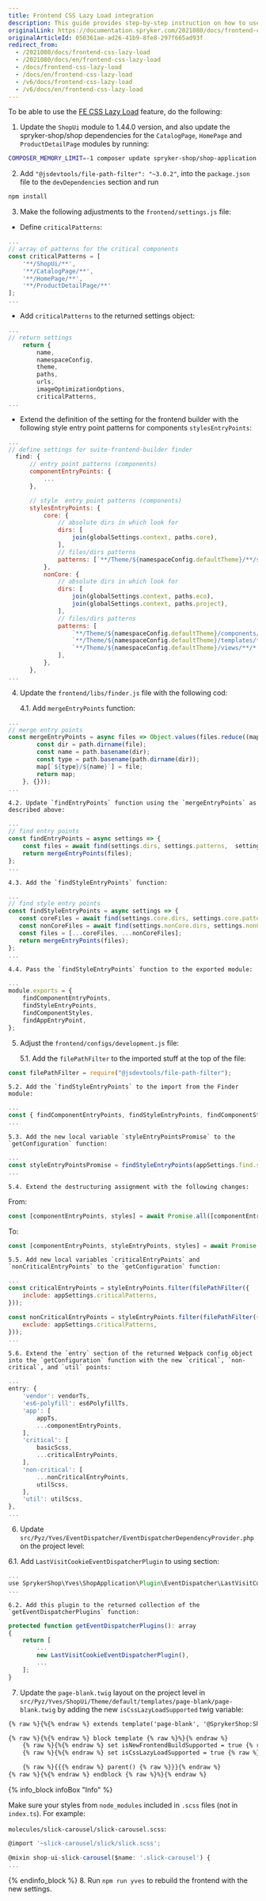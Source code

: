 ```yaml
---
title: Frontend CSS Lazy Load integration
description: This guide provides step-by-step instruction on how to use the frontend CSS lazy load feature.
originalLink: https://documentation.spryker.com/2021080/docs/frontend-css-lazy-load
originalArticleId: 050361ae-ad26-41b9-8fe8-297f665ad93f
redirect_from:
  - /2021080/docs/frontend-css-lazy-load
  - /2021080/docs/en/frontend-css-lazy-load
  - /docs/frontend-css-lazy-load
  - /docs/en/frontend-css-lazy-load
  - /v6/docs/frontend-css-lazy-load
  - /v6/docs/en/frontend-css-lazy-load
---
```


To be able to use the [FE CSS Lazy Load](/docs/scos/dev/developer-guides/{{page.version}}/development-guide/front-end/yves/frontend-assets-building-and-loading.html#page-critical-path-layout) feature, do the following:
1. Update the `ShopUi` module to 1.44.0 version, and also update the spryker-shop/shop dependencies for the `CatalogPage`, `HomePage` and `ProductDetailPage` modules by running:
```bash
COMPOSER_MEMORY_LIMIT=-1 composer update spryker-shop/shop-application spryker-shop/shop-ui spryker-shop/catalog-page spryker-shop/home-page spryker-shop/product-detail-page --with-dependencies
```
2. Add `"@jsdevtools/file-path-filter": "~3.0.2"`, into the `package.json` file to the `devDependencies` section and run
```Bash
npm install
```

3. Make the following adjustments to the `frontend/settings.js` file:

* Define `criticalPatterns`:
```js
...
// array of patterns for the critical components
const criticalPatterns = [
    '**/ShopUi/**',
    '**/CatalogPage/**',
    '**/HomePage/**',
    '**/ProductDetailPage/**'
];
...
```

* Add `criticalPatterns` to the returned settings object:
```js
...
// return settings
    return {
        name,
        namespaceConfig,
        theme,
        paths,
        urls,
        imageOptimizationOptions,
        criticalPatterns,
...   
```

* Extend the definition of the setting for the frontend builder with the following style entry point patterns for components `stylesEntryPoints`:
```js
...
// define settings for suite-frontend-builder finder
  find: {
      // entry point patterns (components)
      componentEntryPoints: {
          ...
      },

      // style  entry point patterns (components)
      stylesEntryPoints: {
          core: {
              // absolute dirs in which look for
              dirs: [
                  join(globalSettings.context, paths.core),
              ],
              // files/dirs patterns
              patterns: [`**/Theme/${namespaceConfig.defaultTheme}/**/style.scss`],
          },
          nonCore: {
              // absolute dirs in which look for
              dirs: [
                  join(globalSettings.context, paths.eco),
                  join(globalSettings.context, paths.project),
              ],
              // files/dirs patterns
              patterns: [
                  `**/Theme/${namespaceConfig.defaultTheme}/components/**/*.scss`,
                  `**/Theme/${namespaceConfig.defaultTheme}/templates/**/*.scss`,
                  `**/Theme/${namespaceConfig.defaultTheme}/views/**/*.scss`,
              ],
          },
      },
...
```
4. Update the `frontend/libs/finder.js` file with the following cod:

   4.1. Add `mergeEntryPoints` function:
```js
...
// merge entry points
const mergeEntryPoints = async files => Object.values(files.reduce((map, file) => {
        const dir = path.dirname(file);
        const name = path.basename(dir);
        const type = path.basename(path.dirname(dir));
        map[`${type}/${name}`] = file;
        return map;
    }, {}));
...
```

    4.2. Update `findEntryPoints` function using the `mergeEntryPoints` as described above:
```js
...
// find entry points
const findEntryPoints = async settings => {
    const files = await find(settings.dirs, settings.patterns,  settings.fallbackPatterns, settings.globSettings);
    return mergeEntryPoints(files);
};
...
```

    4.3. Add the `findStyleEntryPoints` function:
 ```js
...
// find style entry points
const findStyleEntryPoints = async settings => {
    const coreFiles = await find(settings.core.dirs, settings.core.patterns,  [], settings.globSettings);
    const nonCoreFiles = await find(settings.nonCore.dirs, settings.nonCore.patterns,  [], settings.globSettings);
    const files = [...coreFiles, ...nonCoreFiles];
    return mergeEntryPoints(files);
};
...
```

    4.4. Pass the `findStyleEntryPoints` function to the exported module:

```js
...
module.exports = {
    findComponentEntryPoints,
    findStyleEntryPoints,
    findComponentStyles,
    findAppEntryPoint,
};
```
5. Adjust the `frontend/configs/development.js` file:

    5.1. Add the `filePathFilter` to the imported stuff at the top of the file:
```js
const filePathFilter = require("@jsdevtools/file-path-filter");
```

    5.2. Add the `findStyleEntryPoints` to the import from the Finder module:
```js
...
const { findComponentEntryPoints, findStyleEntryPoints, findComponentStyles, findAppEntryPoint } = require('../libs/finder');
...
```

    5.3. Add the new local variable `styleEntryPointsPromise` to the `getConfiguration` function:
```js
...
const styleEntryPointsPromise = findStyleEntryPoints(appSettings.find.stylesEntryPoints);
...
```

    5.4. Extend the destructuring assignment with the following changes:

From:
```js
const [componentEntryPoints, styles] = await Promise.all([componentEntryPointsPromise, stylesPromise]);
```
To:
```js
const [componentEntryPoints, styleEntryPoints, styles] = await Promise.all([componentEntryPointsPromise, styleEntryPointsPromise, stylesPromise]);
```

    5.5. Add new local variables `criticalEntryPoints` and `nonCriticalEntryPoints` to the `getConfiguration` function:
```js
...
const criticalEntryPoints = styleEntryPoints.filter(filePathFilter({
    include: appSettings.criticalPatterns,
}));

const nonCriticalEntryPoints = styleEntryPoints.filter(filePathFilter({
    exclude: appSettings.criticalPatterns,
}));
...
```

    5.6. Extend the `entry` section of the returned Webpack config object into the `getConfiguration` function with the new `critical`, `non-critical`, and `util` points:

```js
...
entry: {
    'vendor': vendorTs,
    'es6-polyfill': es6PolyfillTs,
    'app': [
        appTs,
        ...componentEntryPoints,
    ],
    'critical': [
        basicScss,
        ...criticalEntryPoints,
    ],
    'non-critical': [
        ...nonCriticalEntryPoints,
        utilScss,
    ],
    'util': utilScss,
},
...
```
6. Update `src/Pyz/Yves/EventDispatcher/EventDispatcherDependencyProvider.php` on the project level:

 6.1. Add `LastVisitCookieEventDispatcherPlugin` to using section:
```js
...
use SprykerShop\Yves\ShopApplication\Plugin\EventDispatcher\LastVisitCookieEventDispatcherPlugin;
...
```

    6.2. Add this plugin to the returned collection of the `getEventDispatcherPlugins` function:
```js
protected function getEventDispatcherPlugins(): array
{
    return [
        ...
        new LastVisitCookieEventDispatcherPlugin(),
        ...
    ];
}
```

7. Update the `page-blank.twig` layout on the project level in `src/Pyz/Yves/ShopUi/Theme/default/templates/page-blank/page-blank.twig` by adding the new `isCssLazyLoadSupported` twig variable:
```html
{% raw %}{%{% endraw %} extends template('page-blank', '@SprykerShop:ShopUi') {% raw %}%}{% endraw %}

{% raw %}{%{% endraw %} block template {% raw %}%}{% endraw %}
    {% raw %}{%{% endraw %} set isNewFrontendBuildSupported = true {% raw %}%}{% endraw %}
    {% raw %}{%{% endraw %} set isCssLazyLoadSupported = true {% raw %}%}{% endraw %}

    {% raw %}{{{% endraw %} parent() {% raw %}}}{% endraw %}
{% raw %}{%{% endraw %} endblock {% raw %}%}{% endraw %}
```
{% info_block infoBox "Info" %}

Make sure your styles from `node_modules` included in `.scss` files (not in `index.ts`). For example:

`molecules/slick-carousel/slick-carousel.scss`:
```js
@import '~slick-carousel/slick/slick.scss';

@mixin shop-ui-slick-carousel($name: '.slick-carousel') {
...
```

{% endinfo_block %}
8. Run `npm run yves` to rebuild the frontend with the new settings.

